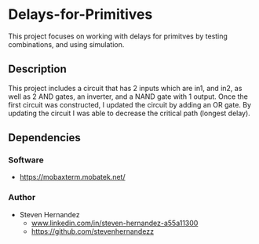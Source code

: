 # Delays-for-Primitives
 This project focuses on working with delays for primitves by testing combinations, and using simulation.
 
## Description 
 This project includes a circuit that has 2 inputs which are in1, and in2, as well as 2 AND gates, an inverter, and a NAND gate with 1 output. Once the first circuit was constructed, I updated the circuit by adding an OR gate. By updating the circuit I was able to decrease the critical path (longest delay).


## Dependencies
### Software
* https://mobaxterm.mobatek.net/

### Author
* Steven Hernandez
  - www.linkedin.com/in/steven-hernandez-a55a11300
  - https://github.com/stevenhernandezz
